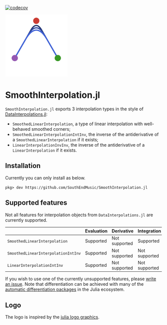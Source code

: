 [![codecov](https://codecov.io/gh/SouthEndMusic/SmoothInterpolation.jl/branch/master/graph/badge.svg)](https://codecov.io/gh/SouthEndmusic/SmoothInterpolation.jl)

<img src="docs/src/assets/logo.svg" width="200">

# SmoothInterpolation.jl

`SmoothInterpolation.jl` exports 3 interpolation types in the style of [DataInterpolations.jl](https://github.com/SciML/DataInterpolations.jl):

- `SmoothedLinearInterpolation`, a type of linear interpolation with well-behaved smoothed corners;
- `SmoothedLinearInterpolationIntInv`, the inverse of the antiderivative of a `SmoothedLinearInterpolation` if it exists;
- `LinearInterpolationInvInv`, the inverse of the antiderivative of a `LinearInterpolation` if it exists.

## Installation

Currently you can only install as below.

```
pkg> dev https://github.com/SouthEndMusic/SmoothInterpolation.jl
```

## Supported features

Not all features for interpolation objects from `DataInterpolations.jl` are currently supported.

|                                     | Evaluation | Derivative    | Integration                                |
| ----------------------------------- | ---------- | ------------- | ------------------------------------------ |
| `SmoothedLinearInterpolation`       | Supported  | Not supported | Supported                                  |
| `SmoothedLinearInterpolationIntInv` | Supported  | Not supported | Not supported                              |
| `LinearInterpolationIntInv`         | Supported  | Not supported | Not supported                              |

If you wish to use one of the currently unsupported features, please [write an issue](https://github.com/SouthEndMusic/SmoothInterpolation.jl/issues). Note that differentiation can be achieved with many of the [automatic differentiation packages](https://juliadiff.org/#the_big_list) in the Julia ecosystem.

## Logo

The logo is inspired by the [julia logo graphics](https://github.com/JuliaLang/julia-logo-graphics).
